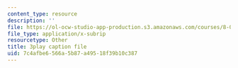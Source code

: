 ```yaml
---
content_type: resource
description: ''
file: https://ol-ocw-studio-app-production.s3.amazonaws.com/courses/8-01sc-classical-mechanics-fall-2016/7c4afbe6566a5b87a49518f39b10c387_Cslq_ZYdYwE.vtt
file_type: application/x-subrip
resourcetype: Other
title: 3play caption file
uid: 7c4afbe6-566a-5b87-a495-18f39b10c387
---
```


